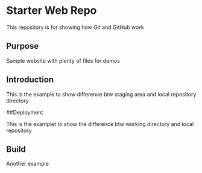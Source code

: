 # Starter Web Repo

This repository is for showing how Git and GitHub work

## Purpose

Sample website with plenty of files for demos

## Introduction

This is the example to show difference btw staging area and local repository directory

##Deployment

This is the examplet to show the difference btw working directory and local repository

## Build

Another example